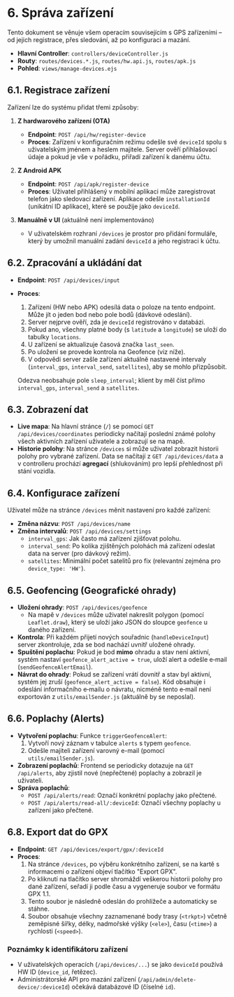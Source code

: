 # 6. Správa zařízení

Tento dokument se věnuje všem operacím souvisejícím s GPS zařízeními – od jejich registrace, přes sledování, až po konfiguraci a mazání.

- **Hlavní Controller**: `controllers/deviceController.js`
- **Routy**: `routes/devices.*.js`, `routes/hw.api.js`, `routes/apk.js`
- **Pohled**: `views/manage-devices.ejs`

## 6.1. Registrace zařízení

Zařízení lze do systému přidat třemi způsoby:

1.  **Z hardwarového zařízení (OTA)**
    - **Endpoint**: `POST /api/hw/register-device`
    - **Proces**: Zařízení v konfiguračním režimu odešle své `deviceId` spolu s uživatelským jménem a heslem majitele. Server ověří přihlašovací údaje a pokud je vše v pořádku, přiřadí zařízení k danému účtu.

2.  **Z Android APK**
    - **Endpoint**: `POST /api/apk/register-device`
    - **Proces**: Uživatel přihlášený v mobilní aplikaci může zaregistrovat telefon jako sledovací zařízení. Aplikace odešle `installationId` (unikátní ID aplikace), které se použije jako `deviceId`.

3.  **Manuálně v UI** (aktuálně není implementováno)
    - V uživatelském rozhraní `/devices` je prostor pro přidání formuláře, který by umožnil manuální zadání `deviceId` a jeho registraci k účtu.

## 6.2. Zpracování a ukládání dat

- **Endpoint**: `POST /api/devices/input`
- **Proces**:
  1.  Zařízení (HW nebo APK) odesílá data o poloze na tento endpoint. Může jít o jeden bod nebo pole bodů (dávkové odeslání).
  2.  Server nejprve ověří, zda je `deviceId` registrováno v databázi.
  3.  Pokud ano, všechny platné body (s `latitude` a `longitude`) se uloží do tabulky `locations`.
  4.  U zařízení se aktualizuje časová značka `last_seen`.
  5.  Po uložení se provede kontrola na Geofence (viz níže).
  6.  V odpovědi server zašle zařízení aktuálně nastavené intervaly (`interval_gps`, `interval_send`, `satellites`), aby se mohlo přizpůsobit.
  
  Odezva neobsahuje pole `sleep_interval`; klient by měl číst přímo `interval_gps`, `interval_send` a `satellites`.

## 6.3. Zobrazení dat

- **Live mapa**: Na hlavní stránce (`/`) se pomocí `GET /api/devices/coordinates` periodicky načítají poslední známé polohy všech aktivních zařízení uživatele a zobrazují se na mapě.
- **Historie polohy**: Na stránce `/devices` si může uživatel zobrazit historii polohy pro vybrané zařízení. Data se načítají z `GET /api/devices/data` a v controlleru prochází **agregací** (shlukováním) pro lepší přehlednost při stání vozidla.

## 6.4. Konfigurace zařízení

Uživatel může na stránce `/devices` měnit nastavení pro každé zařízení:

- **Změna názvu**: `POST /api/devices/name`
- **Změna intervalů**: `POST /api/devices/settings`
  - `interval_gps`: Jak často má zařízení zjišťovat polohu.
  - `interval_send`: Po kolika zjištěných polohách má zařízení odeslat data na server (pro dávkový režim).
  - `satellites`: Minimální počet satelitů pro fix (relevantní zejména pro `device_type: 'HW'`).

## 6.5. Geofencing (Geografické ohrady)

- **Uložení ohrady**: `POST /api/devices/geofence`
  - Na mapě v `/devices` může uživatel nakreslit polygon (pomocí `Leaflet.draw`), který se uloží jako JSON do sloupce `geofence` u daného zařízení.
- **Kontrola**: Při každém přijetí nových souřadnic (`handleDeviceInput`) server zkontroluje, zda se bod nachází uvnitř uložené ohrady.
- **Spuštění poplachu**: Pokud je bod **mimo** ohradu a stav není aktivní, systém nastaví `geofence_alert_active = true`, uloží alert a odešle e‑mail (`sendGeofenceAlertEmail`).
- **Návrat do ohrady**: Pokud se zařízení vrátí dovnitř a stav byl aktivní, systém jej zruší (`geofence_alert_active = false`). Kód obsahuje i odeslání informačního e‑mailu o návratu, nicméně tento e‑mail není exportován z `utils/emailSender.js` (aktuálně by se neposlal). 

## 6.6. Poplachy (Alerts)

- **Vytvoření poplachu**: Funkce `triggerGeofenceAlert`:
  1.  Vytvoří nový záznam v tabulce `alerts` s typem `geofence`.
  2.  Odešle majiteli zařízení varovný e-mail (pomocí `utils/emailSender.js`).
- **Zobrazení poplachů**: Frontend se periodicky dotazuje na `GET /api/alerts`, aby zjistil nové (nepřečtené) poplachy a zobrazil je uživateli.
- **Správa poplachů**:
  - `POST /api/alerts/read`: Označí konkrétní poplachy jako přečtené.
  - `POST /api/alerts/read-all/:deviceId`: Označí všechny poplachy u zařízení jako přečtené.

## 6.8. Export dat do GPX

- **Endpoint**: `GET /api/devices/export/gpx/:deviceId`
- **Proces**: 
  1. Na stránce `/devices`, po výběru konkrétního zařízení, se na kartě s informacemi o zařízení objeví tlačítko "Export GPX".
  2. Po kliknutí na tlačítko server shromáždí veškerou historii polohy pro dané zařízení, seřadí ji podle času a vygeneruje soubor ve formátu GPX 1.1.
  3. Tento soubor je následně odeslán do prohlížeče a automaticky se stáhne.
  4. Soubor obsahuje všechny zaznamenané body trasy (`<trkpt>`) včetně zeměpisné šířky, délky, nadmořské výšky (`<ele>`), času (`<time>`) a rychlosti (`<speed>`).

### Poznámky k identifikátoru zařízení

- V uživatelských operacích (`/api/devices/...`) se jako `deviceId` používá HW ID (`device_id`, řetězec).
- Administrátorské API pro mazání zařízení (`/api/admin/delete-device/:deviceId`) očekává databázové ID (číselné `id`).
